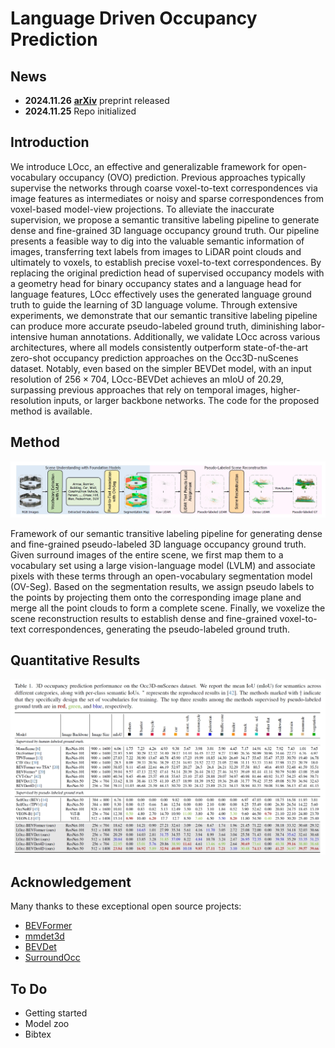 # Language Driven Occupancy Prediction

## News

- **2024.11.26** [**arXiv**](https://arxiv.org/pdf/2411.16072v1) preprint released
- **2024.11.25** Repo initialized

## Introduction

We introduce LOcc, an effective and generalizable framework for open-vocabulary occupancy (OVO) prediction. Previous approaches typically supervise the networks through coarse voxel-to-text correspondences via image features as intermediates or noisy and sparse correspondences from voxel-based model-view projections. To alleviate the inaccurate supervision, we propose a semantic transitive labeling pipeline to generate dense and fine-grained 3D language occupancy ground truth. Our pipeline presents a feasible way to dig into the valuable semantic information of images, transferring text labels from images to LiDAR point clouds and ultimately to voxels, to establish precise voxel-to-text correspondences. By replacing the original prediction head of supervised occupancy models with a geometry head for binary occupancy states and a language head for language features, LOcc effectively uses the generated language ground truth to guide the learning of 3D language volume. Through extensive experiments, we demonstrate that our semantic transitive labeling pipeline can produce more accurate pseudo-labeled ground truth, diminishing labor-intensive human annotations. Additionally, we validate LOcc across various architectures, where all models consistently outperform state-of-the-art zero-shot occupancy prediction approaches on the Occ3D-nuScenes dataset. Notably, even based on the simpler BEVDet model, with an input resolution of $\text{256}\times\text{704}$, LOcc-BEVDet achieves an mIoU of 20.29, surpassing previous approaches that rely on temporal images, higher-resolution inputs, or larger backbone networks. The code for the proposed method is available.

## Method

![overview](./docs/Method.png)

Framework of our semantic transitive labeling pipeline for generating dense and fine-grained pseudo-labeled 3D language occupancy ground truth. Given surround images of the entire scene, we first map them to a vocabulary set using a large vision-language model (LVLM) and associate pixels with these terms through an open-vocabulary segmentation model (OV-Seg). Based on the segmentation results, we assign pseudo labels to the points by projecting them onto the corresponding image plane and merge all the point clouds to form a complete scene. Finally, we voxelize the scene reconstruction results to establish dense and fine-grained voxel-to-text correspondences, generating the pseudo-labeled ground truth.

## Quantitative Results

![quantitative](./docs/Fig_quantitative.png)

## Acknowledgement

Many thanks to these exceptional open source projects:

- [BEVFormer](https://github.com/fundamentalvision/BEVFormer)
- [mmdet3d](https://github.com/open-mmlab/mmdetection3d)
- [BEVDet](https://github.com/HuangJunJie2017/BEVDet)
- [SurroundOcc](https://github.com/weiyithu/SurroundOcc)



## To Do

- Getting started
- Model zoo
- Bibtex

